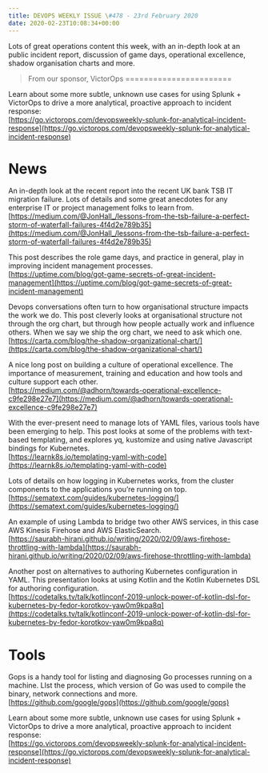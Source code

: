 ```yaml
---
title: DEVOPS WEEKLY ISSUE \#478 - 23rd February 2020 
date: 2020-02-23T10:08:34+00:00
---
```


Lots of great operations content this week, with an in-depth look at an public incident report, discussion of game days, operational excellence, shadow organisation charts and more.


>From our sponsor, VictorOps
=======================

Learn about some more subtle, unknown use cases for using Splunk + VictorOps to drive a more analytical, proactive approach to incident response:
<br>[https://go.victorops.com/devopsweekly-splunk-for-analytical-incident-response](https://go.victorops.com/devopsweekly-splunk-for-analytical-incident-response)


News
====

An in-depth look at the recent report into the recent UK bank TSB IT migration failure. Lots of details and some great anecdotes for any enterprise IT or project management folks to learn from.
<br>[https://medium.com/@JonHall_/lessons-from-the-tsb-failure-a-perfect-storm-of-waterfall-failures-4f4d2e789b35](https://medium.com/@JonHall_/lessons-from-the-tsb-failure-a-perfect-storm-of-waterfall-failures-4f4d2e789b35)


This post describes the role game days, and practice in general, play in improving incident management processes.
<br>[https://uptime.com/blog/got-game-secrets-of-great-incident-management](https://uptime.com/blog/got-game-secrets-of-great-incident-management)


Devops conversations often turn to how organisational structure impacts the work we do. This post cleverly looks at organisational structure not through the org chart, but through how people actually work and influence others. When we say we ship the org chart, we need to ask which one.
<br>[https://carta.com/blog/the-shadow-organizational-chart/](https://carta.com/blog/the-shadow-organizational-chart/)


A nice long post on building a culture of operational excellence. The importance of measurement, training and education and how tools and culture support each other.
<br>[https://medium.com/@adhorn/towards-operational-excellence-c9fe298e27e7](https://medium.com/@adhorn/towards-operational-excellence-c9fe298e27e7)


With the ever-present need to manage lots of YAML files, various tools have been emerging to help. This post looks at some of the problems with text-based templating, and explores yq, kustomize and using native Javascript bindings for Kubernetes.
<br>[https://learnk8s.io/templating-yaml-with-code](https://learnk8s.io/templating-yaml-with-code)


Lots of details on how logging in Kubernetes works, from the cluster components to the applications you’re running on top.
<br>[https://sematext.com/guides/kubernetes-logging/](https://sematext.com/guides/kubernetes-logging/)


An example of using Lambda to bridge two other AWS services, in this case AWS Kinesis Firehose and AWS ElasticSearch.
<br>[https://saurabh-hirani.github.io/writing/2020/02/09/aws-firehose-throttling-with-lambda](https://saurabh-hirani.github.io/writing/2020/02/09/aws-firehose-throttling-with-lambda)


Another post on alternatives to authoring Kubernetes configuration in YAML. This presentation looks at using Kotlin and the Kotlin Kubernetes DSL for authoring configuration.
<br>[https://codetalks.tv/talk/kotlinconf-2019-unlock-power-of-kotlin-dsl-for-kubernetes-by-fedor-korotkov-yaw0m9kpa8q](https://codetalks.tv/talk/kotlinconf-2019-unlock-power-of-kotlin-dsl-for-kubernetes-by-fedor-korotkov-yaw0m9kpa8q)


Tools
=====

Gops is a handy tool for listing and diagnosing Go processes running on a machine. LIst the process, which version of Go was used to compile the binary, network connections and more.
<br>[https://github.com/google/gops](https://github.com/google/gops)



Learn about some more subtle, unknown use cases for using Splunk + VictorOps to drive a more analytical, proactive approach to incident response:
<br>[https://go.victorops.com/devopsweekly-splunk-for-analytical-incident-response](https://go.victorops.com/devopsweekly-splunk-for-analytical-incident-response)




